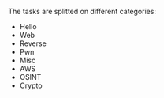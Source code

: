 The tasks are splitted on different categories:
- Hello
- Web
- Reverse
- Pwn
- Misc
- AWS
- OSINT
- Crypto
